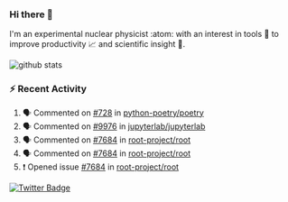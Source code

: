 ### Hi there 👋 

I'm an experimental nuclear physicist :atom: with an interest in tools :wrench: to improve productivity :chart_with_upwards_trend: and scientific insight :telescope:.

![github stats](https://github-readme-stats.vercel.app/api?username=agoose77&show_icons=true&hide_rank=true&hide_title=true&bg_color=30,e76445,904e95&text_color=efe3ec&icon_color=efe3ec)
<!--
**agoose77/agoose77** is a ✨ _special_ ✨ repository because its `README.md` (this file) appears on your GitHub profile.

Here are some ideas to get you started:

- 🔭 I’m currently working on ...
- 🌱 I’m currently learning ...
- 👯 I’m looking to collaborate on ...
- 🤔 I’m looking for help with ...
- 💬 Ask me about ...
- 📫 How to reach me: ...
- 😄 Pronouns: ...
- ⚡ Fun fact: ...
-->

### :zap: Recent Activity
<!--START_SECTION:activity-->
1. 🗣 Commented on [#728](https://github.com/python-poetry/poetry/issues/728) in [python-poetry/poetry](https://github.com/python-poetry/poetry)
2. 🗣 Commented on [#9976](https://github.com/jupyterlab/jupyterlab/issues/9976) in [jupyterlab/jupyterlab](https://github.com/jupyterlab/jupyterlab)
3. 🗣 Commented on [#7684](https://github.com/root-project/root/issues/7684) in [root-project/root](https://github.com/root-project/root)
4. 🗣 Commented on [#7684](https://github.com/root-project/root/issues/7684) in [root-project/root](https://github.com/root-project/root)
5. ❗️ Opened issue [#7684](https://github.com/root-project/root/issues/7684) in [root-project/root](https://github.com/root-project/root)
<!--END_SECTION:activity-->


[![Twitter Badge](https://img.shields.io/twitter/follow/agoose77?style=flat-square&logo=Twitter&logoColor=white&color=cornflowerblue)](https://twitter.com/agoose77)
